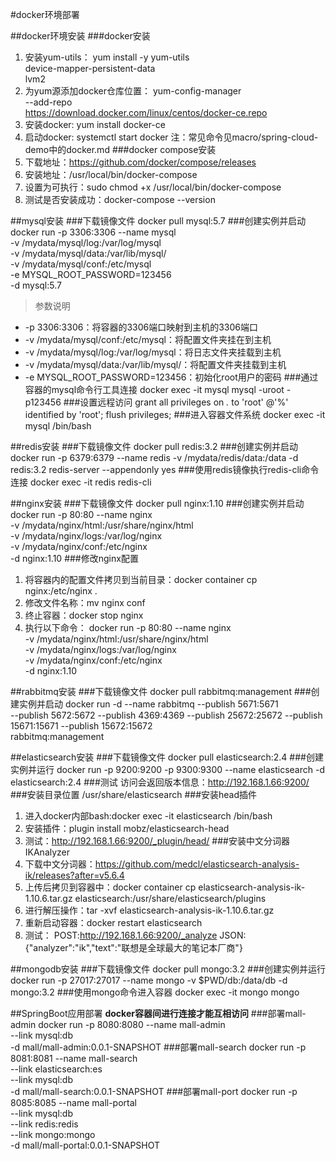 #docker环境部署

##docker环境安装
###docker安装
1. 安装yum-utils：
yum install -y yum-utils \
device-mapper-persistent-data \
lvm2
2. 为yum源添加docker仓库位置：
yum-config-manager \
--add-repo \
https://download.docker.com/linux/centos/docker-ce.repo
3. 安装docker:
yum install docker-ce
4. 启动docker:
systemctl start docker
注：常见命令见macro/spring-cloud-demo中的docker.md
###docker compose安装
1. 下载地址：https://github.com/docker/compose/releases
2. 安装地址：/usr/local/bin/docker-compose
3. 设置为可执行：sudo chmod +x /usr/local/bin/docker-compose
4. 测试是否安装成功：docker-compose --version

##mysql安装
###下载镜像文件
docker pull mysql:5.7
###创建实例并启动
docker run -p 3306:3306 --name mysql \
-v /mydata/mysql/log:/var/log/mysql \
-v /mydata/mysql/data:/var/lib/mysql/ \
-v /mydata/mysql/conf:/etc/mysql \
-e MYSQL_ROOT_PASSWORD=123456  \
-d mysql:5.7
> 参数说明
- -p 3306:3306：将容器的3306端口映射到主机的3306端口
- -v /mydata/mysql/conf:/etc/mysql：将配置文件夹挂在到主机
- -v /mydata/mysql/log:/var/log/mysql：将日志文件夹挂载到主机
- -v /mydata/mysql/data:/var/lib/mysql/：将配置文件夹挂载到主机
- -e MYSQL_ROOT_PASSWORD=123456：初始化root用户的密码
###通过容器的mysql命令行工具连接
docker exec -it mysql mysql -uroot -p123456
###设置远程访问
grant all privileges on *.* to 'root' @'%' identified by 'root';
flush privileges;
###进入容器文件系统
docker exec -it mysql /bin/bash

##redis安装
###下载镜像文件
docker pull redis:3.2
###创建实例并启动
docker run -p 6379:6379 --name redis -v /mydata/redis/data:/data -d redis:3.2 redis-server --appendonly yes
###使用redis镜像执行redis-cli命令连接
docker exec -it redis redis-cli

##nginx安装
###下载镜像文件
docker pull nginx:1.10
###创建实例并启动
docker run -p 80:80 --name nginx \
-v /mydata/nginx/html:/usr/share/nginx/html \
-v /mydata/nginx/logs:/var/log/nginx  \
-v /mydata/nginx/conf:/etc/nginx \
-d nginx:1.10
###修改nginx配置
1. 将容器内的配置文件拷贝到当前目录：docker container cp nginx:/etc/nginx .
2. 修改文件名称：mv nginx conf
3. 终止容器：docker stop nginx
4. 执行以下命令：
docker run -p 80:80 --name nginx \
-v /mydata/nginx/html:/usr/share/nginx/html \
-v /mydata/nginx/logs:/var/log/nginx  \
-v /mydata/nginx/conf:/etc/nginx \
-d nginx:1.10

##rabbitmq安装
###下载镜像文件
docker pull rabbitmq:management
###创建实例并启动
docker run -d --name rabbitmq --publish 5671:5671 \
 --publish 5672:5672 --publish 4369:4369 --publish 25672:25672 --publish 15671:15671 --publish 15672:15672 \
rabbitmq:management

##elasticsearch安装
###下载镜像文件
docker pull elasticsearch:2.4
###创建实例并运行
docker run -p 9200:9200 -p 9300:9300 --name elasticsearch -d elasticsearch:2.4
###测试
访问会返回版本信息：http://192.168.1.66:9200/
###安装目录位置
/usr/share/elasticsearch
###安装head插件
1. 进入docker内部bash:docker exec -it elasticsearch /bin/bash
2. 安装插件：plugin install mobz/elasticsearch-head
3. 测试：http://192.168.1.66:9200/_plugin/head/
###安装中文分词器IKAnalyzer
1. 下载中文分词器：https://github.com/medcl/elasticsearch-analysis-ik/releases?after=v5.6.4
2. 上传后拷贝到容器中：docker container cp elasticsearch-analysis-ik-1.10.6.tar.gz elasticsearch:/usr/share/elasticsearch/plugins
3. 进行解压操作：tar -xvf elasticsearch-analysis-ik-1.10.6.tar.gz
4. 重新启动容器：docker restart elasticsearch
5. 测试：
POST:http://192.168.1.66:9200/_analyze
JSON:{"analyzer":"ik","text":"联想是全球最大的笔记本厂商"}

##mongodb安装
###下载镜像文件
docker pull mongo:3.2
###创建实例并运行
docker run -p 27017:27017 --name mongo -v $PWD/db:/data/db -d mongo:3.2
###使用mongo命令进入容器
docker exec -it mongo mongo

##SpringBoot应用部署
**docker容器间进行连接才能互相访问**
###部署mall-admin
docker run -p 8080:8080 --name mall-admin \
--link mysql:db \
-d mall/mall-admin:0.0.1-SNAPSHOT
###部署mall-search
docker run -p 8081:8081 --name mall-search \
--link elasticsearch:es \
--link mysql:db \
-d mall/mall-search:0.0.1-SNAPSHOT
###部署mall-port
docker run -p 8085:8085 --name mall-portal \
--link mysql:db \
--link redis:redis \
--link mongo:mongo \
-d mall/mall-portal:0.0.1-SNAPSHOT